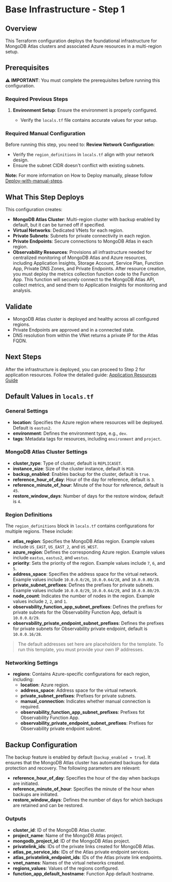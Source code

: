 # Base Infrastructure - Step 1

## Overview

This Terraform configuration deploys the foundational infrastructure for MongoDB Atlas clusters and associated Azure resources in a multi-region setup.

## Prerequisites

⚠️ **IMPORTANT**: You must complete the prerequisites before running this configuration.

### Required Previous Steps

1. **Environment Setup**: Ensure the environment is properly configured.

   * Verify the `locals.tf` file contains accurate values for your setup.

### Required Manual Configuration

Before running this step, you need to:
**Review Network Configuration**:

* Verify the `region_definitions` in `locals.tf` align with your network design.
* Ensure the subnet CIDR doesn't conflict with existing subnets.

**Note:** For more information on How to Deploy manually, please follow [Deploy-with-manual-steps](../../../../../docs/wiki/Deploy-with-manual-steps.md).

## What This Step Deploys

This configuration creates:

* **MongoDB Atlas Cluster**: Multi-region cluster with backup enabled by default, but it can be turned off if specified.
* **Virtual Networks**: Dedicated VNets for each region.
* **Private Subnets**: Subnets for private connectivity in each region.
* **Private Endpoints**: Secure connections to MongoDB Atlas in each region.
* **Observability Resources**: Provisions all infrastructure needed for centralized monitoring of MongoDB Atlas and Azure resources, including Application Insights, Storage Account, Service Plan, Function App, Private DNS Zones, and Private Endpoints. After resource creation, you must deploy the metrics collection function code to the Function App. This function will securely connect to the MongoDB Atlas API, collect metrics, and send them to Application Insights for monitoring and analysis.

## Validate

* MongoDB Atlas cluster is deployed and healthy across all configured regions.
* Private Endpoints are approved and in a connected state.
* DNS resolution from within the VNet returns a private IP for the Atlas FQDN.

## Next Steps

After the infrastructure is deployed, you can proceed to Step 2 for application resources.
Follow the detailed guide: [Application Resources Guide](../02-app-resources/readme.md)

## Default Values in `locals.tf`

### General Settings

* **location**: Specifies the Azure region where resources will be deployed. Default is `eastus2`.
* **environment**: Defines the environment type, e.g., `dev`.
* **tags**: Metadata tags for resources, including `environment` and `project`.

### MongoDB Atlas Cluster Settings

* **cluster\_type**: Type of cluster, default is `REPLICASET`.
* **instance\_size**: Size of the cluster instance, default is `M10`.
* **backup\_enabled**: Enables backup for the cluster, default is `true`.
* **reference\_hour\_of\_day**: Hour of the day for reference, default is `3`.
* **reference\_minute\_of\_hour**: Minute of the hour for reference, default is `45`.
* **restore\_window\_days**: Number of days for the restore window, default is `4`.

### Region Definitions

The `region_definitions` block in `locals.tf` contains configurations for multiple regions. These include:

* **atlas\_region**: Specifies the MongoDB Atlas region. Example values include `US_EAST`, `US_EAST_2`, and `US_WEST`.
* **azure\_region**: Defines the corresponding Azure region. Example values include `eastus`, `eastus2`, and `westus`.
* **priority**: Sets the priority of the region. Example values include `7`, `6`, and `5`.
* **address\_space**: Specifies the address space for the virtual network. Example values include `10.0.0.0/26`, `10.0.0.64/28`, and `10.0.0.80/28`.
* **private\_subnet\_prefixes**: Defines the prefixes for private subnets. Example values include `10.0.0.0/29`, `10.0.0.64/29`, and `10.0.0.80/29`.
* **node\_count**: Indicates the number of nodes in the region. Example values include `2`, `2`, and `1`.
* **observability\_function\_app\_subnet\_prefixes**: Defines the prefixes for private subnets for the Observability Function App, default is `10.0.0.8/29`.
* **observability\_private\_endpoint\_subnet\_prefixes**: Defines the prefixes for private subnets for Observability private endpoint, default is `10.0.0.16/28`.

> The default addresses set here are placeholders for the template. To run this template, you must provide your own IP addresses.

### Networking Settings

* **regions**: Contains Azure-specific configurations for each region, including:
  * **location**: Azure region.
  * **address\_space**: Address space for the virtual network.
  * **private\_subnet\_prefixes**: Prefixes for private subnets.
  * **manual\_connection**: Indicates whether manual connection is required.
  * **observability\_function\_app\_subnet\_prefixes**: Prefixes fot Observability Function App.
  * **observability\_private\_endpoint\_subnet\_prefixes**: Prefixes for Observability private endpoint subnet.

## Backup Configuration

The backup feature is enabled by default (`backup_enabled = true`). It ensures that the MongoDB Atlas cluster has automated backups for data protection and recovery. The following parameters are relevant:

* **reference\_hour\_of\_day**: Specifies the hour of the day when backups are initiated.
* **reference\_minute\_of\_hour**: Specifies the minute of the hour when backups are initiated.
* **restore\_window\_days**: Defines the number of days for which backups are retained and can be restored.

### Outputs

* **cluster\_id**: ID of the MongoDB Atlas cluster.
* **project\_name**: Name of the MongoDB Atlas project.
* **mongodb\_project\_id**: ID of the MongoDB Atlas project.
* **privatelink\_ids**: IDs of the private links created for MongoDB Atlas.
* **atlas\_pe\_service\_ids**: IDs of the Atlas private endpoint services.
* **atlas\_privatelink\_endpoint\_ids**: IDs of the Atlas private link endpoints.
* **vnet\_names**: Names of the virtual networks created.
* **regions\_values**: Values of the regions configured.
* **function\_app\_default\_hostname**: Function App default hostname.
